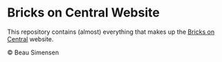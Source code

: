 Bricks on Central Website
=========================

This repository contains (almost) everything that makes up the [Bricks on Central](http://bricksoncentral.com/) website.

&copy; Beau Simensen
